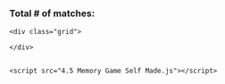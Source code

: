 <!DOCTYPE html>
<html lang="en">
<head>
    <meta charset="UTF-8">
    <meta http-equiv="X-UA-Compatible" content="IE=edge">
    <meta name="viewport" content="width=device-width, initial-scale=1.0">
    <title>4.5 Memory Game Self Made</title>
    <link rel="stylesheet" href="4.5 Memory Game Self Made.css">
</head>
<body>
    <h3>Total # of matches:
        <span id="result" placeholder="0"></span>
    </h3>

    <div class="grid">

    </div>

     
    <script src="4.5 Memory Game Self Made.js"></script>
</body>
</html>
